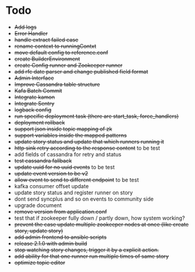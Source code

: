 # Todo
- ~~Add logs~~
- ~~Error Handler~~
- ~~handle extract failed case~~
- ~~rename context to runningContxt~~
- ~~move default config to reference.conf~~
- ~~create BuilderEnvironment~~
- ~~create Config runner and Zookeeper runner~~
- ~~add rfc date parser and change published field format~~
- ~~Admin Interface~~
- ~~Improve Cassandra table structure~~
- ~~Kafa Batch Commit~~
- ~~Integrate kamon~~
- ~~Integrate Sentry~~
- ~~logback config~~
- ~~run specific deployment task (there are start_task, force_handlers)~~
- ~~deployment rollback~~
- ~~support json inside topic mapping of zk~~
- ~~support variables inside the mapped patterns~~
- ~~update story status and update that which runners running it~~
- ~~http sink retry according to the response content~~  to be test
- add fields of cassandra for retry and status
- ~~test cassandra fallback~~
- ~~update uuid for no uuid events~~ to be test
- ~~update event version to be v2~~
- ~~allow event to send to different endpoint~~ to be test
- kafka consumer offset update
- update story status and register runner on story
- dont send syncplus and so on events to community side
- upgrade document
- ~~remove version from application.conf~~
- test that if zookeeper fully down / partly down, how system working?
- ~~prevent the case update multiple zookeeper nodes at once (like create story, update story)~~
- ~~add admin frontend to ansible scripts~~
- ~~release 2.1.0 with admin build~~
- ~~stop watching story changes, trigger it by a explicit action.~~
- ~~add ability for that one runner run multiple times of same story~~
- ~~optimize topic editor~~